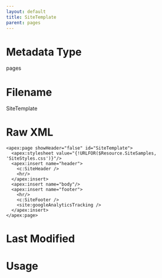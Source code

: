 ```yaml
---
layout: default
title: SiteTemplate
parent: pages
---
```

# Metadata Type
pages


# Filename 
SiteTemplate


# Raw XML
```
<apex:page showHeader="false" id="SiteTemplate">
  <apex:stylesheet value="{!URLFOR($Resource.SiteSamples, 'SiteStyles.css')}"/>
  <apex:insert name="header">
    <c:SiteHeader />
    <hr/>
  </apex:insert>
  <apex:insert name="body"/>
  <apex:insert name="footer">
    <hr/>
    <c:SiteFooter />
    <site:googleAnalyticsTracking />
  </apex:insert>
</apex:page>
```


# Last Modified


# Usage
